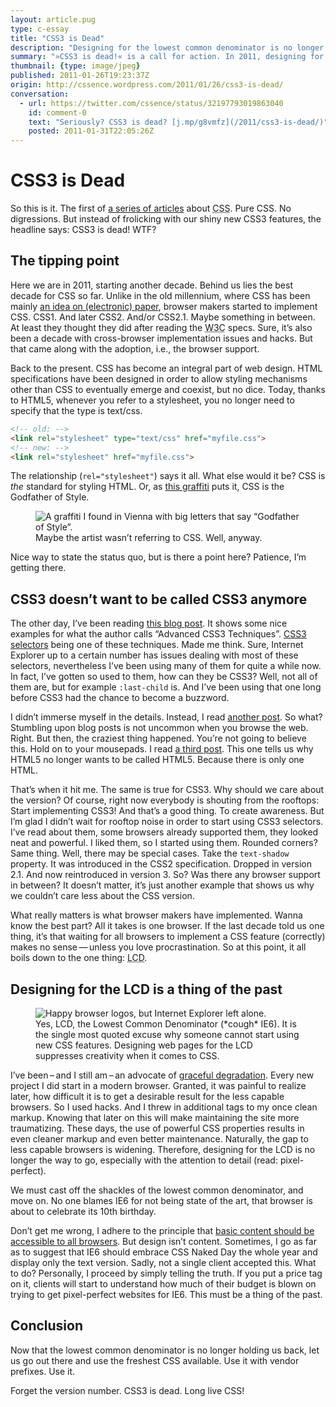 ```yaml
---
layout: article.pug
type: c-essay
title: "CSS3 is Dead"
description: "Designing for the lowest common denominator is no longer the way to go."
summary: "»CSS3 is dead!« is a call for action. In 2011, designing for the lowest common denominator is no longer the way to go. In addition, it explains why CSS3 doesn’t want to be called CSS3 anymore. That way the title makes sense. Sort of."
thumbnail: {type: image/jpeg}
published: 2011-01-26T19:23:37Z
origin: http://cssence.wordpress.com/2011/01/26/css3-is-dead/
conversation:
  - url: https://twitter.com/cssence/status/32197793019863040
    id: comment-0
    text: "Seriously? CSS3 is dead? [j.mp/g8vmfz](/2011/css3-is-dead/)"
    posted: 2011-01-31T22:05:26Z
---
```


# CSS3 is Dead

So this is it. The first of [a series of articles](/about/) about <abbr title="Cascading Style Sheets">CSS</abbr>. Pure CSS. No digressions. But instead of frolicking with our shiny new CSS3 features, the headline says: CSS3 is dead! WTF?

## The tipping point

Here we are in 2011, starting another decade. Behind us lies the best decade for CSS so far. Unlike in the old millennium, where CSS has been mainly [an idea on (electronic) paper](http://www.w3.org/TR/REC-CSS1/), browser makers started to implement CSS. CSS1. And later CSS2. And/or CSS2.1. Maybe something in between. At least they thought they did after reading the <abbr title="World Wide Web Consortium">W3C</abbr> specs. Sure, it’s also been a decade with cross-browser implementation issues and hacks. But that came along with the adoption, i.e., the browser support.

Back to the present. CSS has become an integral part of web design. HTML specifications have been designed in order to allow styling mechanisms other than CSS to eventually emerge and coexist, but no dice. Today, thanks to HTML5, whenever you refer to a stylesheet, you no longer need to specify that the type is text/css.

```html
<!-- old: -->
<link rel="stylesheet" type="text/css" href="myfile.css">
<!-- new: -->
<link rel="stylesheet" href="myfile.css">
```

The relationship (`rel="stylesheet"`) says it all. What else would it be? CSS is _the_ standard for styling HTML. Or, as [this graffiti](#figure-1) puts it, CSS is the Godfather of Style.

<figure id="figure-1"><img src="/2011/css3-is-dead/godfather-of-style.jpg" alt="A graffiti I found in Vienna with big letters that say “Godfather of Style”."><figcaption>Maybe the artist wasn’t referring to CSS. Well, anyway.</figcaption></figure>

Nice way to state the status quo, but is there a point here? Patience, I’m getting there.

## CSS3 doesn’t want to be called CSS3 anymore

The other day, I’ve been reading [this blog post](http://sixrevisions.com/css/3-advanced-css3-techniques-you-should-learn/). It shows some nice examples for what the author calls “Advanced CSS3 Techniques”. [CSS3 selectors](http://www.w3.org/TR/css3-selectors/#selectors) being one of these techniques. Made me think. Sure, Internet Explorer up to a certain number has issues dealing with most of these selectors, nevertheless I’ve been using many of them for quite a while now. In fact, I’ve gotten so used to them, how can they be CSS3? Well, not all of them are, but for example `:last-child` is. And I’ve been using that one long before CSS3 had the chance to become a buzzword.

I didn’t immerse myself in the details. Instead, I read [another post](http://www.webdesignerdepot.com/2009/08/5-css3-design-enhancements-that-you-can-use-today/). So what? Stumbling upon blog posts is not uncommon when you browse the web. Right. But then, the craziest thing happened. You’re not going to believe this. Hold on to your mousepads. I read [a third post](http://gizmodo.com/5740244/html-5-just-wants-to-be-html-from-now-on). This one tells us why HTML5 no longer wants to be called HTML5. Because there is only one HTML.

That’s when it hit me. The same is true for CSS3. Why should we care about the version? Of course, right now everybody is shouting from the rooftops: Start implementing CSS3! And that’s a good thing. To create awareness. But I’m glad I didn’t wait for rooftop noise in order to start using CSS3 selectors. I’ve read about them, some browsers already supported them, they looked neat and powerful. I liked them, so I started using them. Rounded corners? Same thing. Well, there may be special cases. Take the `text-shadow` property. It was introduced in the CSS2 specification. Dropped in version 2.1. And now reintroduced in version 3. So? Was there any browser support in between? It doesn’t matter, it’s just another example that shows us why we couldn’t care less about the CSS version.

What really matters is what browser makers have implemented. Wanna know the best part? All it takes is one browser. If the last decade told us one thing, it’s that waiting for all browsers to implement a CSS feature (correctly) makes no sense&thinsp;—&thinsp;unless you love procrastination. So at this point, it all boils down to the one thing: <abbr title="Lowest Common Denominator">LCD</abbr>.

## Designing for the LCD is a thing of the past

<figure><img src="/2011/css3-is-dead/ie-left-behind.png" alt="Happy browser logos, but Internet Explorer left alone."><figcaption>Yes, LCD, the Lowest Common Denominator (*cough* IE6). It is the single most quoted excuse why someone cannot start using new CSS features. Designing web pages for the LCD suppresses creativity when it comes to CSS.</figcaption></figure>

I’ve been&thinsp;–&thinsp;and I still am&thinsp;–&thinsp;an advocate of [graceful degradation](http://en.wikipedia.org/wiki/Graceful_degradation). Every new project I did start in a modern browser. Granted, it was painful to realize later, how difficult it is to get a desirable result for the less capable browsers. So I used hacks. And I threw in additional tags to my once clean markup. Knowing that later on this will make maintaining the site more traumatizing. These days, the use of powerful CSS properties results in even cleaner markup and even better maintenance. Naturally, the gap to less capable browsers is widening. Therefore, designing for the LCD is no longer the way to go, especially with the attention to detail (read: pixel-perfect).

We must cast off the shackles of the lowest common denominator, and move on. No one blames IE6 for not being state of the art, that browser is about to celebrate its 10th birthday.

Don’t get me wrong, I adhere to the principle that [basic content should be accessible to all browsers](http://en.wikipedia.org/wiki/Progressive_enhancement#Core_principles). But design isn’t content. Sometimes, I go as far as to suggest that IE6 should embrace CSS Naked Day the whole year and display only the text version. Sadly, not a single client accepted this. What to do? Personally, I proceed by simply telling the truth. If you put a price tag on it, clients will start to understand how much of their budget is blown on trying to get pixel-perfect websites for IE6. This must be a thing of the past.

## Conclusion

Now that the lowest common denominator is no longer holding us back, let us go out there and use the freshest CSS available. Use it with vendor prefixes. Use it.

Forget the version number. CSS3 is dead. Long live CSS!
